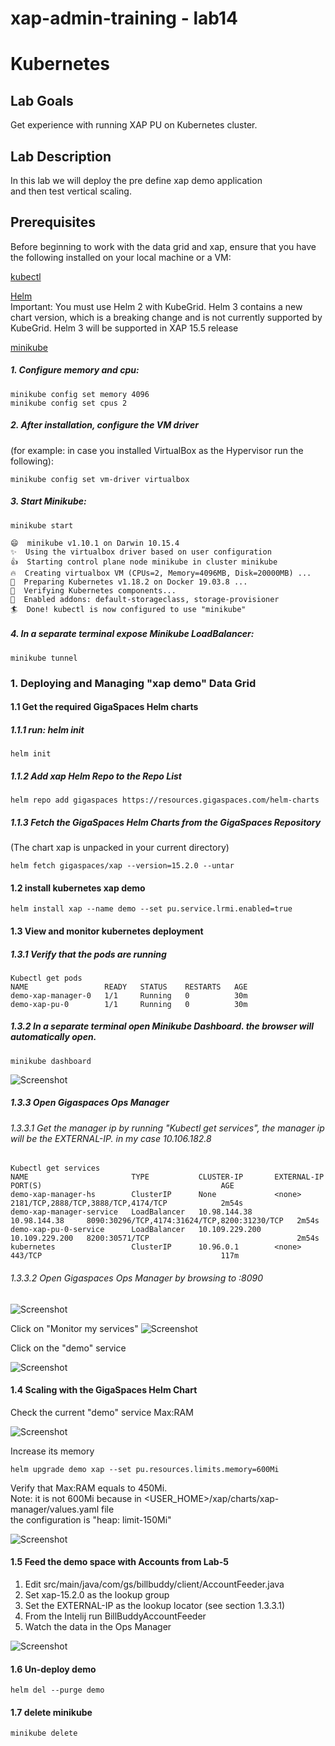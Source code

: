 # xap-admin-training - lab14

# Kubernetes

## Lab Goals

Get experience with running XAP PU on Kubernetes cluster. <br /> 

## Lab Description
In this lab we will deploy the pre define xap demo application <br /> 
and then test vertical scaling. <br />

## Prerequisites
Before beginning to work with the data grid and xap, 
ensure that you have the following installed on your local machine or a VM: <br />

[kubectl](https://kubernetes.io/docs/tasks/tools/install-kubectl/)

[Helm](https://docs.helm.sh/using_helm/#quickstart-guide) <br />
Important: You must use Helm 2 with KubeGrid. 
Helm 3 contains a new chart version, which is a breaking change and is not currently supported by KubeGrid.
Helm 3 will be supported in XAP 15.5 release

[minikube](https://kubernetes.io/docs/setup/minikube/) <br />
##### 1. Configure memory and cpu:

    minikube config set memory 4096
    minikube config set cpus 2
    
##### 2. After installation, configure the VM driver 
(for example: in case you installed VirtualBox as the Hypervisor run the following):

    minikube config set vm-driver virtualbox
    
##### 3. Start Minikube:

    minikube start
    
    😄  minikube v1.10.1 on Darwin 10.15.4
    ✨  Using the virtualbox driver based on user configuration
    👍  Starting control plane node minikube in cluster minikube
    🔥  Creating virtualbox VM (CPUs=2, Memory=4096MB, Disk=20000MB) ...
    🐳  Preparing Kubernetes v1.18.2 on Docker 19.03.8 ...
    🔎  Verifying Kubernetes components...
    🌟  Enabled addons: default-storageclass, storage-provisioner
    🏄  Done! kubectl is now configured to use "minikube"
    
##### 4. In a separate terminal expose Minikube LoadBalancer:
 
    minikube tunnel
    

### 1. Deploying and Managing "xap demo" Data Grid
#### 1.1  Get the required GigaSpaces Helm charts
##### 1.1.1 run: helm init

    helm init

##### 1.1.2 Add xap Helm Repo to the Repo List 
 
    helm repo add gigaspaces https://resources.gigaspaces.com/helm-charts
    
##### 1.1.3 Fetch the GigaSpaces Helm Charts from the GigaSpaces Repository 
(The chart xap is unpacked in your current directory)

    helm fetch gigaspaces/xap --version=15.2.0 --untar
    
#### 1.2  install kubernetes xap demo
    
    helm install xap --name demo --set pu.service.lrmi.enabled=true
     
#### 1.3  View and monitor kubernetes deployment
##### 1.3.1 Verify that the pods are running

    Kubectl get pods
    NAME                 READY   STATUS    RESTARTS   AGE
    demo-xap-manager-0   1/1     Running   0          30m
    demo-xap-pu-0        1/1     Running   0          30m

##### 1.3.2 In a separate terminal open Minikube Dashboard. the browser will automatically open.

    minikube dashboard
       
![Screenshot](./Pictures/Picture1.png)

##### 1.3.3 Open Gigaspaces Ops Manager
###### 1.3.3.1 Get the manager ip by running "Kubectl get services", the manager ip will be the EXTERNAL-IP. in my case 10.106.182.8

    Kubectl get services
    NAME                       TYPE           CLUSTER-IP       EXTERNAL-IP      PORT(S)                                        AGE
    demo-xap-manager-hs        ClusterIP      None             <none>           2181/TCP,2888/TCP,3888/TCP,4174/TCP            2m54s
    demo-xap-manager-service   LoadBalancer   10.98.144.38     10.98.144.38     8090:30296/TCP,4174:31624/TCP,8200:31230/TCP   2m54s
    demo-xap-pu-0-service      LoadBalancer   10.109.229.200   10.109.229.200   8200:30571/TCP                                 2m54s
    kubernetes                 ClusterIP      10.96.0.1        <none>           443/TCP                                        117m

                                   

###### 1.3.3.2 Open Gigaspaces Ops Manager by browsing to <EXTERNAL-IP>:8090 

![Screenshot](./Pictures/Picture2.png)

Click on "Monitor my services"
![Screenshot](./Pictures/Picture3.png)

Click on the "demo" service

![Screenshot](./Pictures/Picture4.png)

#### 1.4  Scaling with the GigaSpaces Helm Chart

Check the current "demo" service Max:RAM

![Screenshot](./Pictures/Picture5.png)

Increase its memory

    helm upgrade demo xap --set pu.resources.limits.memory=600Mi
    
Verify that Max:RAM equals to 450Mi. <br />
Note: it is not 600Mi because in <USER_HOME>/xap/charts/xap-manager/values.yaml file <br />
the configuration is "heap: limit-150Mi" <br /> 


![Screenshot](./Pictures/Picture6.png)

#### 1.5  Feed the demo space with Accounts from Lab-5

1. Edit src/main/java/com/gs/billbuddy/client/AccountFeeder.java <br />
2. Set xap-15.2.0 as the lookup group <br />
3. Set the EXTERNAL-IP as the lookup locator (see section 1.3.3.1) <br />
4. From the Intelij run BillBuddyAccountFeeder <br />
5. Watch the data in the Ops Manager <br />

![Screenshot](./Pictures/Picture7.png)


#### 1.6  Un-deploy demo
    helm del --purge demo
    
#### 1.7  delete minikube
    minikube delete
  
  


